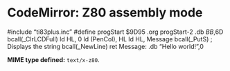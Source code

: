 CodeMirror: Z80 assembly mode
=============================

\#include “ti83plus.inc” \#define progStart $9D95 .org progStart-2 .db $BB,$6D bcall(\_ClrLCDFull) ld HL, 0 ld (PenCol), HL ld HL, Message bcall(\_PutS) ; Displays the string bcall(\_NewLine) ret Message: .db “Hello world!”,0

**MIME type defined:** `text/x-z80`.
